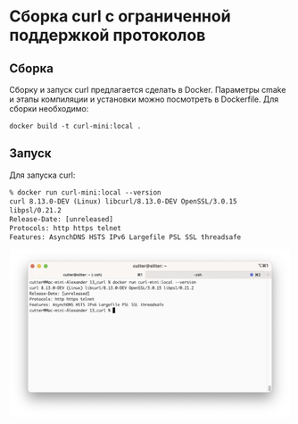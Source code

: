 # Сборка curl с ограниченной поддержкой протоколов

## Сборка
Сборку и запуск curl предлагается сделать в Docker. Параметры cmake и
этапы компиляции и установки можно посмотреть в Dockerfile. Для сборки необходимо:

```
docker build -t curl-mini:local .
```

## Запуск
Для запуска curl:
```
% docker run curl-mini:local --version
curl 8.13.0-DEV (Linux) libcurl/8.13.0-DEV OpenSSL/3.0.15 libpsl/0.21.2
Release-Date: [unreleased]
Protocols: http https telnet
Features: AsynchDNS HSTS IPv6 Largefile PSL SSL threadsafe
```

![curl version screenshot](curl-version.png)
